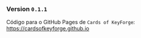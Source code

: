### Version `0.1.1`

Código para o GitHub Pages de `Cards of KeyForge`: https://cardsofkeyforge.github.io
